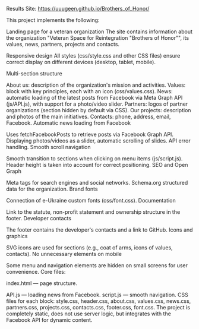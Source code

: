 Results Site: https://uuugeen.github.io/Brothers_of_Honor/

This project implements the following:

Landing page for a veteran organization The site contains information about the organization "Veteran Space for Reintegration "Brothers of Honor"", its values, news, partners, projects and contacts.

Responsive design All styles (css/style.css and other CSS files) ensure correct display on different devices (desktop, tablet, mobile).

Multi-section structure

About us: description of the organization's mission and activities. Values: block with key principles, each with an icon (css/values.css). News: automatic loading of the latest posts from Facebook via Meta Graph API (js/API.js), with support for a photo/video slider. Partners: logos of partner organizations (section hidden by default via CSS). Our projects: description and photos of the main initiatives. Contacts: phone, address, email, Facebook. Automatic news loading from Facebook

Uses fetchFacebookPosts to retrieve posts via Facebook Graph API. Displaying photos/videos as a slider, automatic scrolling of slides. API error handling. Smooth scroll navigation

Smooth transition to sections when clicking on menu items (js/script.js). Header height is taken into account for correct positioning. SEO and Open Graph

Meta tags for search engines and social networks. Schema.org structured data for the organization. Brand fonts

Connection of e-Ukraine custom fonts (css/font.css). Documentation

Link to the statute, non-profit statement and ownership structure in the footer. Developer contacts

The footer contains the developer's contacts and a link to GitHub. Icons and graphics

SVG icons are used for sections (e.g., coat of arms, icons of values, contacts). No unnecessary elements on mobile

Some menu and navigation elements are hidden on small screens for user convenience. Core files:

index.html — page structure.

API.js — loading news from Facebook. script.js — smooth navigation. CSS files for each block: style.css, header.css, about.css, values.css, news.css, partners.css, projects.css, contacts.css, footer.css, font.css. The project is completely static, does not use server logic, but integrates with the Facebook API for dynamic content.
